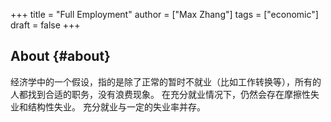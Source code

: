 +++
title = "Full Employment"
author = ["Max Zhang"]
tags = ["economic"]
draft = false
+++

## About {#about}

经济学中的一个假设，指的是除了正常的暂时不就业（比如工作转换等），所有的人都找到合适的职务，没有浪费现象。 在充分就业情况下，仍然会存在摩擦性失业和结构性失业。 充分就业与一定的失业率并存。
